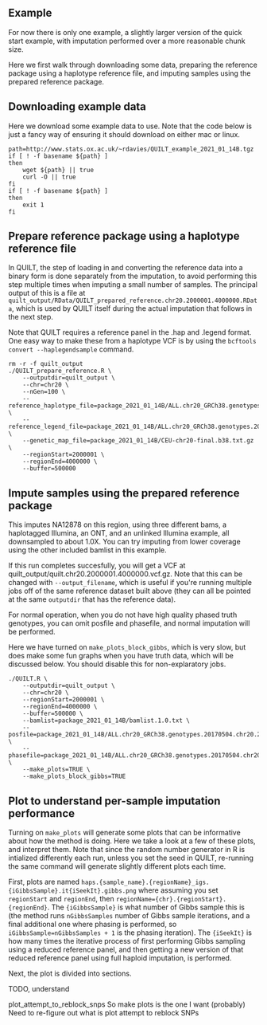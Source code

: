 ## Example

For now there is only one example, a slightly larger version of the quick start example, with imputation performed over a more reasonable chunk size.

Here we first walk through downloading some data, preparing the reference package using a haplotype reference file, and imputing samples using the prepared reference package. 


## Downloading example data
Here we download some example data to use. Note that the code below is just a fancy way of ensuring it should download on either mac or linux.
```
path=http://www.stats.ox.ac.uk/~rdavies/QUILT_example_2021_01_14B.tgz
if [ ! -f basename ${path} ]
then
    wget ${path} || true
    curl -O || true
fi
if [ ! -f basename ${path} ]
then
    exit 1
fi
```




## Prepare reference package using a haplotype reference file
In QUILT, the step of loading in and converting the reference data into a binary form is done separately from the imputation, to avoid performing this step multiple times when imputing a small number of samples. The principal output of this is a file at `quilt_output/RData/QUILT_prepared_reference.chr20.2000001.4000000.RData`, which is used by QUILT itself during the actual imputation that follows in the next step.

Note that QUILT requires a reference panel in the .hap and .legend format. One easy way to make these from a haplotype VCF is by using the `bcftools convert --haplegendsample` command.
```
rm -r -f quilt_output
./QUILT_prepare_reference.R \
    --outputdir=quilt_output \
    --chr=chr20 \
    --nGen=100 \
    --reference_haplotype_file=package_2021_01_14B/ALL.chr20_GRCh38.genotypes.20170504.chr20.2000001.4000000.noNA12878.hap.gz \
    --reference_legend_file=package_2021_01_14B/ALL.chr20_GRCh38.genotypes.20170504.chr20.2000001.4000000.noNA12878.legend.gz \
    --genetic_map_file=package_2021_01_14B/CEU-chr20-final.b38.txt.gz \
    --regionStart=2000001 \
    --regionEnd=4000000 \
    --buffer=500000
```




## Impute samples using the prepared reference package
This imputes NA12878 on this region, using three different bams, a haplotagged Illumina, an ONT, and an unlinked Illumina example, all downsampled to about 1.0X. You can try imputing from lower coverage using the other included bamlist in this example.

If this run completes succesfully, you will get a VCF at quilt_output/quilt.chr20.2000001.4000000.vcf.gz. Note that this can be changed with `--output_filename`, which is useful if you're running multiple jobs off of the same reference dataset built above (they can all be pointed at the same `outputdir` that has the reference data).

For normal operation, when you do not have high quality phased truth genotypes, you can omit posfile and phasefile, and normal imputation will be performed.

Here we have turned on `make_plots_block_gibbs`, which is very slow, but does make some fun graphs when you have truth data, which will be discussed below. You should disable this for non-explaratory jobs.

```
./QUILT.R \
    --outputdir=quilt_output \
    --chr=chr20 \
    --regionStart=2000001 \
    --regionEnd=4000000 \
    --buffer=500000 \
    --bamlist=package_2021_01_14B/bamlist.1.0.txt \
    --posfile=package_2021_01_14B/ALL.chr20_GRCh38.genotypes.20170504.chr20.2000001.4000000.posfile.txt \
    --phasefile=package_2021_01_14B/ALL.chr20_GRCh38.genotypes.20170504.chr20.2000001.4000000.phasefile.txt \
    --make_plots=TRUE \
    --make_plots_block_gibbs=TRUE
```    

## Plot to understand per-sample imputation performance

Turning on `make_plots` will generate some plots that can be informative about how the method is doing. Here we take a look at a few of these plots, and interpret them. Note that since the random number generator in R is intialized differently each run, unless you set the seed in QUILT, re-running the same command will generate slightly different plots each time.

First, plots are named `haps.{sample_name}.{regionName}_igs.{iGibbsSample}.it{iSeekIt}.gibbs.png` where assuming you set `regionStart` and `regionEnd`, then `regionName={chr}.{regionStart}.{regionEnd}`. The `{iGibbsSample}` is what number of Gibbs sample this is (the method runs `nGibbsSamples` number of Gibbs sample iterations, and a final additional one where phasing is performed, so `iGibbsSample=nGibbsSamples + 1` is the phasing iteration). The `{iSeekIt}` is how many times the iterative process of first performing Gibbs sampling using a reduced reference panel, and then getting a new version of that reduced reference panel using full haploid imputation, is performed.

Next, the plot is divided into sections. 


TODO, understand 

plot_attempt_to_reblock_snps
So make plots is the one I want (probably)
Need to re-figure out what is plot attempt to reblock SNPs

